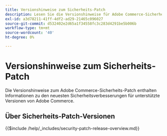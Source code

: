 ```yaml
---
title: Versionshinweise zum Sicherheits-Patch
description: Lesen Sie die Versionshinweise für Adobe Commerce-Sicherheits-Patches.
exl-id: a3d78211-41ff-4df2-ad29-21465c096027
source-git-commit: d532402e2d65a1f34558fc3c283d4291be5b006b
workflow-type: tm+mt
source-wordcount: '40'
ht-degree: 0%

---
```



# Versionshinweise zum Sicherheits-Patch

Die Versionshinweise zum Adobe Commerce-Sicherheits-Patch enthalten Informationen zu den neuesten Sicherheitsverbesserungen für unterstützte Versionen von Adobe Commerce.

## Über Sicherheits-Patch-Versionen

{{$include /help/_includes/security-patch-release-overview.md}}
